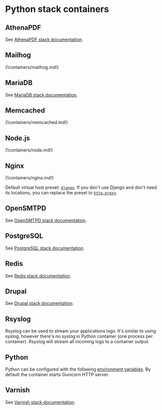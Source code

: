 # Python stack containers

## AthenaPDF

See [AthenaPDF stack documentation](../athenapdf/index.md).

## Mailhog

{!containers/mailhog.md!}

## MariaDB

See [MariaDB stack documentation](../mariadb/index.md).

## Memcached

{!containers/memcached.md!}

## Node.js

{!containers/node.md!}

## Nginx

{!containers/nginx.md!}

Default virtual host preset: [`django`](https://github.com/wodby/nginx#django). If you don't use Django and don't need its locations, you can replace the preset to [`http-proxy`](https://github.com/wodby/nginx#http-proxy-application-server).     

## OpenSMTPD

See [OpenSMTPD stack documentation](../opensmtpd/index.md).

## PostgreSQL

See [PostgreSQL stack documentation](../postgres/index.md).

## Redis

See [Redis stack documentation](../redis/index.md).

## Drupal

See [Drupal stack documentation](../drupal/index.md).

## Rsyslog

Rsyslog can be used to stream your applications logs. It's similar to using syslog, however there's no syslog in Python container (one process per container). Rsyslog will stream all incoming logs to a container output.

## Python

Python can be configured with the following [environment variables](https://github.com/wodby/python#environment-variables). By default the container starts Gunicorn HTTP server.

## Varnish

See [Varnish stack documentation](../varnish/index.md).
